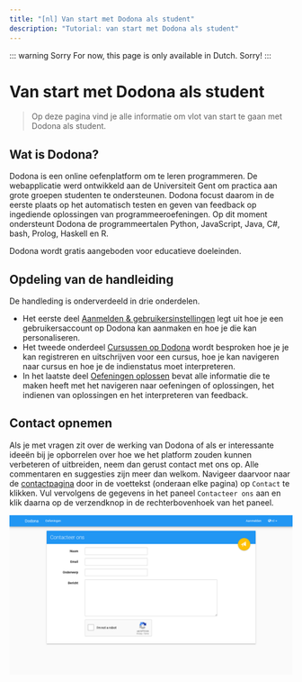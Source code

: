 ```yaml
---
title: "[nl] Van start met Dodona als student"
description: "Tutorial: van start met Dodona als student"
---
```


::: warning Sorry
For now, this page is only available in Dutch. Sorry!
:::

# Van start met Dodona als student

> Op deze pagina vind je alle informatie om vlot van start te gaan met Dodona als student.

## Wat is Dodona?

Dodona is een online oefenplatform om te leren programmeren. De webapplicatie werd ontwikkeld aan de Universiteit Gent om practica aan grote groepen studenten te ondersteunen. Dodona focust daarom in de eerste plaats op het automatisch testen en geven van feedback op ingediende oplossingen van programmeeroefeningen. Op dit moment ondersteunt Dodona de programmeertalen Python, JavaScript, Java, C#, bash, Prolog, Haskell en R.

Dodona wordt gratis aangeboden voor educatieve doeleinden.

## Opdeling van de handleiding

De handleding is onderverdeeld in drie onderdelen.

* Het eerste deel [Aanmelden & gebruikersinstellingen](../login-and-settings/) legt uit hoe je een gebruikersaccount op Dodona kan aanmaken en hoe je die kan personaliseren.
* Het tweede onderdeel [Cursussen op Dodona](../courses/) wordt besproken hoe je je kan registreren en uitschrijven voor een cursus, hoe je kan navigeren naar cursus en hoe je de indienstatus moet interpreteren.
* In het laatste deel [Oefeningen oplossen](../exercises/) bevat alle informatie die te maken heeft met het navigeren naar oefeningen of oplossingen, het indienen van oplossingen en het interpreteren van feedback.

## Contact opnemen

Als je met vragen zit over de werking van Dodona of als er interessante ideeën bij je opborrelen over hoe we het platform zouden kunnen verbeteren of uitbreiden, neem dan gerust contact met ons op. Alle commentaren en suggesties zijn meer dan welkom. Navigeer daarvoor naar de [contactpagina](https://dodona.ugent.be/nl/contact/) door in de voettekst (onderaan elke pagina) op `Contact` te klikken.
Vul vervolgens de gegevens in het paneel `Contacteer ons` aan en klik daarna op de verzendknop in de rechterbovenhoek van het paneel.

![image](./contact.nl.png)

<!-- ---
    title: Starting with Dodona as a student
    description: "Tutorial: starting with Dodona as a student"
    ---

    # Dodona for students

    As a student, you can [register]() for one or more courses. Every course has [exercises]() that are grouped in [series](). For each [exercise]() an arbitrary amount of [solutions]() can be [submitted](). These submissions will automatically be judged and annotated with [feedback](). All the actions mentioned require you to have an [account]() and that you are [logged in]() on Dodona.

    ## Get in touch

    If you have any questions about the way Dodona works or any interesting ideas that you want to share about the extension or enhancement of the platform, don't hesitate to contact us. Any comments and/or suggestions are more than welcome. Contacting us can be done by navigating to the **contact page** by clicking on the `Contact` button in the **footer** (at the bottom of every page).

    ![image](./contact.en.png)

    Fill the information in the panel `Get in touch` and when you are ready press on the send button in the upper right corner of the panel.
-->
